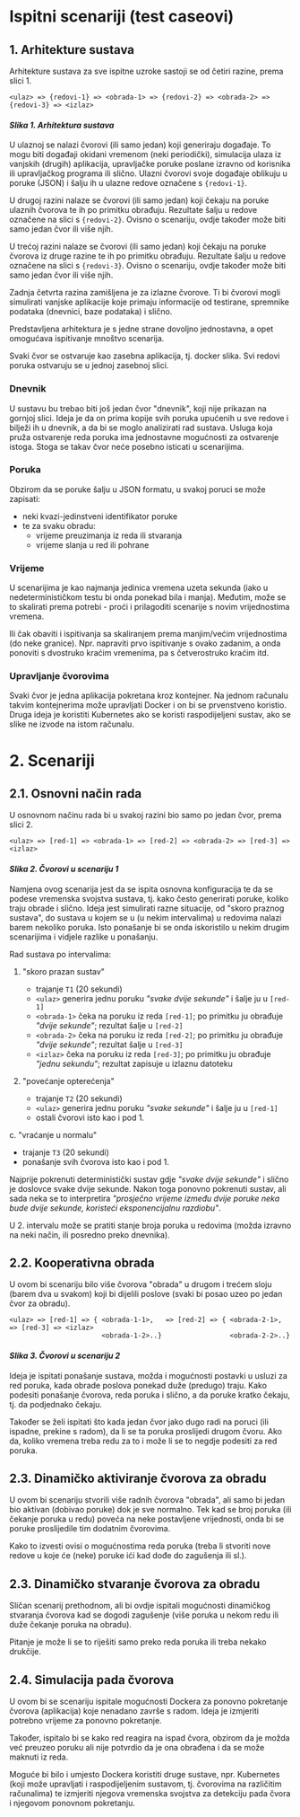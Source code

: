 # Ispitni scenariji (test caseovi)

## 1. Arhitekture sustava
Arhitekture sustava za sve ispitne uzroke sastoji se od četiri razine, prema slici 1.

```
<ulaz> => {redovi-1} => <obrada-1> => {redovi-2} => <obrada-2> => {redovi-3} => <izlaz>
```
#### *Slika 1. Arhitektura sustava*

U ulaznoj se nalazi čvorovi (ili samo jedan) koji generiraju događaje. To mogu biti događaji okidani vremenom (neki periodički), simulacija ulaza iz vanjskih (drugih) aplikacija, upravljačke poruke poslane izravno od korisnika ili upravljačkog programa ili slično. Ulazni čvorovi svoje događaje oblikuju u poruke (JSON) i šalju ih u ulazne redove označene s `{redovi-1}`.

U drugoj razini nalaze se čvorovi (ili samo jedan) koji čekaju na poruke ulaznih čvorova te ih po primitku obrađuju. Rezultate šalju u redove označene na slici s `{redovi-2}`. Ovisno o scenariju, ovdje također može biti samo jedan čvor ili više njih.

U trećoj razini nalaze se čvorovi (ili samo jedan) koji čekaju na poruke čvorova iz druge razine te ih po primitku obrađuju. Rezultate šalju u redove označene na slici s `{redovi-3}`. Ovisno o scenariju, ovdje također može biti samo jedan čvor ili više njih.

Zadnja četvrta razina zamišljena je za izlazne čvorove. Ti bi čvorovi mogli simulirati vanjske aplikacije koje primaju informacije od testirane, spremnike podataka (dnevnici, baze podataka) i slično.

Predstavljena arhitektura je s jedne strane dovoljno jednostavna, a opet omogućava ispitivanje mnoštvo scenarija.

Svaki čvor se ostvaruje kao zasebna aplikacija, tj. docker slika. Svi redovi poruka ostvaruju se u jednoj zasebnoj slici.

### Dnevnik
U sustavu bu trebao biti još jedan čvor "dnevnik", koji nije prikazan na gornjoj slici.
Ideja je da on prima kopije svih poruka upućenih u sve redove i bilježi ih u dnevnik, a da bi se moglo analizirati rad sustava.
Usluga koja pruža ostvarenje reda poruka ima jednostavne mogućnosti za ostvarenje istoga. Stoga se takav čvor neće posebno isticati u scenarijima.


### Poruka
Obzirom da se poruke šalju u JSON formatu, u svakoj poruci se može zapisati:
- neki kvazi-jedinstveni identifikator poruke
- te za svaku obradu:
  * vrijeme preuzimanja iz reda ili stvaranja
  * vrijeme slanja u red ili pohrane

### Vrijeme
U scenarijima je kao najmanja jedinica vremena uzeta sekunda (iako u nedeterminističkom testu bi onda ponekad bila i manja).
Međutim, može se to skalirati prema potrebi - proći i prilagoditi scenarije s novim vrijednostima vremena.

Ili čak obaviti i ispitivanja sa skaliranjem prema manjim/većim vrijednostima (do neke granice). Npr. napraviti prvo ispitivanje s ovako zadanim, a onda ponoviti s dvostruko kraćim vremenima, pa s četverostruko kraćim itd.

### Upravljanje čvorovima
Svaki čvor je jedna aplikacija pokretana kroz kontejner. Na jednom računalu takvim kontejnerima može upravljati Docker i on bi se prvenstveno koristio. Druga ideja je koristiti Kubernetes ako se koristi raspodijeljeni sustav, ako se slike ne izvode na istom računalu.

# 2. Scenariji


## 2.1. Osnovni način rada

U osnovnom načinu rada bi u svakoj razini bio samo po jedan čvor, prema slici 2.
```
<ulaz> => [red-1] => <obrada-1> => [red-2] => <obrada-2> => [red-3] => <izlaz>
```
#### *Slika 2. Čvorovi u scenariju 1*

Namjena ovog scenarija jest da se ispita osnovna konfiguracija te da se podese vremenska svojstva sustava, tj. kako često generirati poruke, koliko traju obrade i slično. Ideja jest simulirati razne situacije, od "skoro praznog sustava", do sustava u kojem se u (u nekim intervalima) u redovima nalazi barem nekoliko poruka. Isto ponašanje bi se onda iskoristilo u nekim drugim scenarijima i vidjele razlike u ponašanju.

Rad sustava po intervalima:

1. "skoro prazan sustav"
   - trajanje `T1` (20 sekundi)
   - `<ulaz>` generira jednu poruku *"svake dvije sekunde"* i šalje ju u `[red-1]`
   - `<obrada-1>` čeka na poruku iz reda `[red-1]`; po primitku ju obrađuje *"dvije sekunde"*; rezultat šalje u `[red-2]`
   - `<obrada-2>` čeka na poruku iz reda `[red-2]`; po primitku ju obrađuje *"dvije sekunde"*; rezultat šalje u `[red-3]`
   - `<izlaz>` čeka na poruku iz reda `[red-3]`; po primitku ju obrađuje *"jednu sekundu"*; rezultat zapisuje u izlaznu datoteku

2. "povećanje opterećenja"
   - trajanje `T2` (20 sekundi)
   - `<ulaz>` generira jednu poruku *"svake sekunde"* i šalje ju u `[red-1]`
   - ostali čvorovi isto kao i pod 1.

c. "vraćanje u normalu"
   - trajanje `T3` (20 sekundi)
   - ponašanje svih čvorova isto kao i pod 1.

Najprije pokrenuti deterministički sustav gdje *"svake dvije sekunde"* i slično je doslovce svake dvije sekunde. Nakon toga ponovno pokrenuti sustav, ali sada neka se to interpretira *"prosječno vrijeme između dvije poruke neka bude dvije sekunde, koristeći eksponencijalnu razdiobu"*.

U 2. intervalu može se pratiti stanje broja poruka u redovima (možda izravno na neki način, ili posredno preko dnevnika).


## 2.2. Kooperativna obrada

U ovom bi scenariju bilo više čvorova "obrada" u drugom i trećem sloju (barem dva u svakom) koji bi dijelili poslove (svaki bi posao uzeo po jedan čvor za obradu).

```
<ulaz> => [red-1] => { <obrada-1-1>,   => [red-2] => { <obrada-2-1>,   => [red-3] => <izlaz>
                       <obrada-1-2>..}                 <obrada-2-2>..}
```
#### *Slika 3. Čvorovi u scenariju 2*

Ideja je ispitati ponašanje sustava, možda i mogućnosti postavki u usluzi za red poruka, kada obrade poslova ponekad duže (predugo) traju. Kako podesiti ponašanje čvorova, reda poruka i slično, a da poruke kratko čekaju, tj. da podjednako čekaju.

Također se želi ispitati što kada jedan čvor jako dugo radi na poruci (ili ispadne, prekine s radom), da li se ta poruka proslijedi drugom čvoru. Ako da, koliko vremena treba redu za to i može li se to negdje podesiti za red poruka.

## 2.3. Dinamičko aktiviranje čvorova za obradu
U ovom bi scenariju stvorili više radnih čvorova "obrada", ali samo bi jedan bio aktivan (dobivao poruke) dok je sve normalno. Tek kad se broj poruka (ili čekanje poruka u redu) poveća na neke postavljene vrijednosti, onda bi se poruke proslijedile tim dodatnim čvorovima.

Kako to izvesti ovisi o mogućnostima reda poruka (treba li stvoriti nove redove u koje će (neke) poruke ići kad dođe do zagušenja ili sl.).

## 2.3. Dinamičko stvaranje čvorova za obradu
Sličan scenarij prethodnom, ali bi ovdje ispitali mogućnosti dinamičkog stvaranja čvorova kad se dogodi zagušenje (više poruka u nekom redu ili duže čekanje poruka na obradu).

Pitanje je može li se to riješiti samo preko reda poruka ili treba nekako drukčije.

## 2.4. Simulacija pada čvorova
U ovom bi se scenariju ispitale mogućnosti Dockera za ponovno pokretanje čvorova (aplikacija) koje nenadano završe s radom. Ideja je izmjeriti potrebno vrijeme za ponovno pokretanje.

Također, ispitalo bi se kako red reagira na ispad čvora, obzirom da je možda već preuzeo poruku ali nije potvrdio da je ona obrađena i da se može maknuti iz reda.

Moguće bi bilo i umjesto Dockera koristiti druge sustave, npr. Kubernetes (koji može upravljati i raspodijeljenim sustavom, tj. čvorovima na različitim računalima) te izmjeriti njegova vremenska svojstva za detekciju pada čvora i njegovom ponovnom pokretanju.
